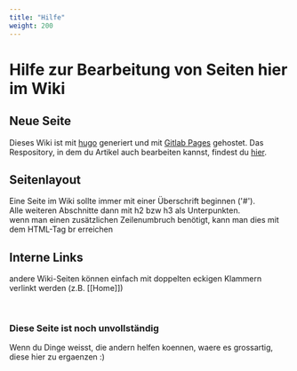 ```yaml
---
title: "Hilfe"
weight: 200
---
```


# Hilfe zur Bearbeitung von Seiten hier im Wiki


## Neue Seite
Dieses Wiki ist mit [hugo](https://gohugo.io/) generiert und mit [Gitlab Pages](https://docs.gitlab.com/ee/user/project/pages/) gehostet.
Das Respository, in dem du Artikel auch bearbeiten kannst, findest du [hier](https://gitlab.com/freifunk-luebeck/ffhl-wiki).

## Seitenlayout
Eine Seite im Wiki sollte immer mit einer Überschrift beginnen ('#').<br>
Alle weiteren Abschnitte dann mit h2 bzw h3 als Unterpunkten.<br>
wenn man einen zusätzlichen Zeilenumbruch benötigt, kann man dies mit dem HTML-Tag br erreichen

## Interne Links
andere Wiki-Seiten können einfach mit doppelten eckigen Klammern verlinkt werden (z.B. [[Home]])


<br>

### Diese Seite ist noch unvollständig
Wenn du Dinge weisst, die andern helfen koennen, waere es grossartig, diese hier zu ergaenzen :)
